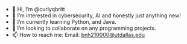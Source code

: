 - 👋 Hi, I’m @curlyqbritt
- 👀 I’m interested in cybersecurity, AI and honestly just anything new!
- 🌱 I’m currently learning Python, and Java.
- 💞️ I’m looking to collaborate on any programming projects.
- 📫 How to reach me: Email: bnh210000@utdallas.edu

<!---
curlyqbritt/curlyqbritt is a ✨ special ✨ repository because its `README.md` (this file) appears on your GitHub profile.
You can click the Preview link to take a look at your changes.
--->
